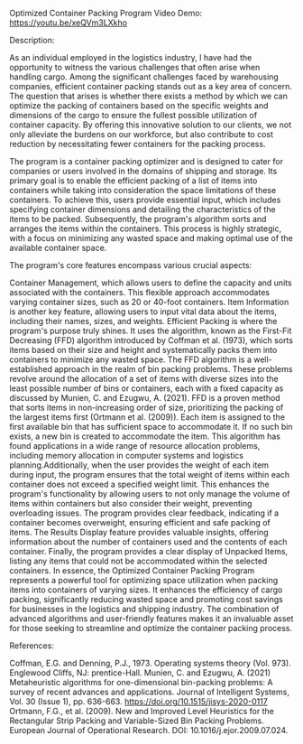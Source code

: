 Optimized Container Packing Program
Video Demo: https://youtu.be/xeQVm3LXkho

Description:

As an individual employed in the logistics industry, I have had the opportunity to witness the various challenges that often arise when handling cargo. Among the significant challenges faced by warehousing companies, efficient container packing stands out as a key area of concern. The question that arises is whether there exists a method by which we can optimize the packing of containers based on the specific weights and dimensions of the cargo to ensure the fullest possible utilization of container capacity. By offering this innovative solution to our clients, we not only alleviate the burdens on our workforce, but also contribute to cost reduction by necessitating fewer containers for the packing process.

The program is a container packing optimizer and is designed to cater for companies or users involved in the domains of shipping and storage. Its primary goal is to enable the efficient packing of a list of items into containers while taking into consideration the space limitations of these containers. To achieve this, users provide essential input, which includes specifying container dimensions and detailing the characteristics of the items to be packed. Subsequently, the program's algorithm sorts and arranges the items within the containers. This process is highly strategic, with a focus on minimizing any wasted space and making optimal use of the available container space.

The program's core features encompass various crucial aspects:

Container Management, which allows users to define the capacity and units associated with the containers. This flexible approach accommodates varying container sizes, such as 20 or 40-foot containers.
Item Information is another key feature, allowing users to input vital data about the items, including their names, sizes, and weights.
Efficient Packing is where the program's purpose truly shines. It uses the algorithm, known as the First-Fit Decreasing (FFD) algorithm introduced by Coffman et al. (1973), which sorts items based on their size and height and systematically packs them into containers to minimize any wasted space. The FFD algorithm is a well-established approach in the realm of bin packing problems. These problems revolve around the allocation of a set of items with diverse sizes into the least possible number of bins or containers, each with a fixed capacity as discussed by Munien, C. and Ezugwu, A. (2021). FFD is a proven method that sorts items in non-increasing order of size, prioritizing the packing of the largest items first (Ortmann et al. (2009)). Each item is assigned to the first available bin that has sufficient space to accommodate it. If no such bin exists, a new bin is created to accommodate the item. This algorithm has found applications in a wide range of resource allocation problems, including memory allocation in computer systems and logistics planning.Additionally, when the user provides the weight of each item during input, the program ensures that the total weight of items within each container does not exceed a specified weight limit. This enhances the program's functionality by allowing users to not only manage the volume of items within containers but also consider their weight, preventing overloading issues. The program provides clear feedback, indicating if a container becomes overweight, ensuring efficient and safe packing of items.
The Results Display feature provides valuable insights, offering information about the number of containers used and the contents of each container.
Finally, the program provides a clear display of Unpacked Items, listing any items that could not be accommodated within the selected containers.
In essence, the Optimized Container Packing Program represents a powerful tool for optimizing space utilization when packing items into containers of varying sizes. It enhances the efficiency of cargo packing, significantly reducing wasted space and promoting cost savings for businesses in the logistics and shipping industry. The combination of advanced algorithms and user-friendly features makes it an invaluable asset for those seeking to streamline and optimize the container packing process.

References:

Coffman, E.G. and Denning, P.J., 1973. Operating systems theory (Vol. 973). Englewood Cliffs, NJ: prentice-Hall. Munien, C. and Ezugwu, A. (2021) Metaheuristic algorithms for one-dimensional bin-packing problems: A survey of recent advances and applications. Journal of Intelligent Systems, Vol. 30 (Issue 1), pp. 636-663. https://doi.org/10.1515/jisys-2020-0117 Ortmann, F.G., et al. (2009). New and Improved Level Heuristics for the Rectangular Strip Packing and Variable-Sized Bin Packing Problems. European Journal of Operational Research. DOI: 10.1016/j.ejor.2009.07.024.

